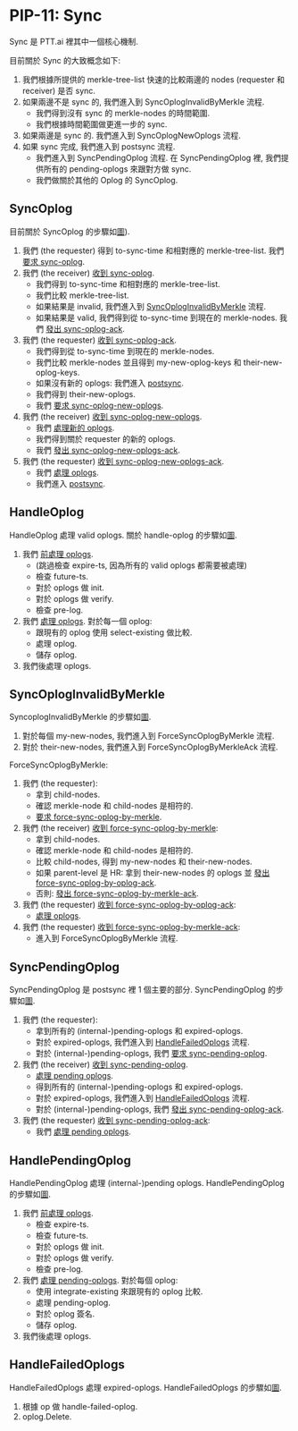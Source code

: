 PIP-11: Sync
==========

Sync 是 PTT.ai 裡其中一個核心機制.

目前關於 Sync 的大致概念如下:

1. 我們根據所提供的 merkle-tree-list 快速的比較兩邊的 nodes (requester 和 receiver) 是否 sync.
2. 如果兩邊不是 sync 的, 我們進入到 SyncOplogInvalidByMerkle 流程.
    * 我們得到沒有 sync 的 merkle-nodes 的時間範圍.
    * 我們根據時間範圍做更進一步的 sync.
3. 如果兩邊是 sync 的. 我們進入到 SyncOplogNewOplogs 流程.
4. 如果 sync 完成, 我們進入到 postsync 流程.
    * 我們進入到 SyncPendingOplog 流程. 在 SyncPendingOplog 裡, 我們提供所有的 pending-oplogs 來跟對方做 sync.
    * 我們做關於其他的 Oplog 的 SyncOplog.

SyncOplog
-----

目前關於 SyncOplog 的步驟如[圖](https://docs.google.com/presentation/d/1SZvkeTeP6TtfURnftQeLJcqX-9G6xtqrtkC_wht8Ol0/edit#slide=id.g4d82bf1034_0_1)).

1. 我們 (the requester) 得到 to-sync-time 和相對應的 merkle-tree-list. 我們 [要求 sync-oplog](https://github.com/ailabstw/go-pttai/blob/master/service/protocol_sync_oplog.go).
2. 我們 (the receiver) [收到 sync-oplog](https://github.com/ailabstw/go-pttai/blob/master/service/protocol_sync_oplog.go).
    * 我們得到 to-sync-time 和相對應的 merkle-tree-list.
    * 我們比較 merkle-tree-list.
    * 如果結果是 invalid, 我們進入到 [SyncOplogInvalidByMerkle](#SyncOplogInvalidByMerkle) 流程.
    * 如果結果是 valid, 我們得到從 to-sync-time 到現在的 merkle-nodes. 我們 [發出 sync-oplog-ack](https://github.com/ailabstw/go-pttai/blob/master/service/protocol_sync_oplog_ack.go).
3. 我們 (the requester) [收到 sync-oplog-ack](https://github.com/ailabstw/go-pttai/blob/master/service/protocol_sync_oplog_ack.go).
    * 我們得到從 to-sync-time 到現在的 merkle-nodes.
    * 我們比較 merkle-nodes 並且得到 my-new-oplog-keys 和 their-new-oplog-keys.
    * 如果沒有新的 oplogs: 我們進入 [postsync](#SyncPendingOplog).
    * 我們得到 their-new-oplogs.
    * 我們 [要求 sync-oplog-new-oplogs](https://github.com/ailabstw/go-pttai/blob/master/service/protocol_sync_oplog_new_oplogs.go).
4. 我們 (the receiver) [收到 sync-oplog-new-oplogs](https://github.com/ailabstw/go-pttai/blob/master/service/protocol_sync_oplog_new_oplogs.go).
    * 我們 [處理新的 oplogs](#HandleOplog).
    * 我們得到關於 requester 的新的 oplogs.
    * 我們 [發出 sync-oplog-new-oplogs-ack](https://github.com/ailabstw/go-pttai/blob/master/service/protocol_sync_oplog_new_oplogs_ack.go).
5. 我們 (the requester) [收到 sync-oplog-new-oplogs-ack](https://github.com/ailabstw/go-pttai/blob/master/service/protocol_sync_oplog_new_oplogs_ack.go).
    * 我們 [處理 oplogs](#HandleOplog).
    * 我們進入 [postsync](#SyncPendingOplog).

HandleOplog
-----

HandleOplog 處理 valid oplogs. 關於 handle-oplog 的步驟如[圖](https://docs.google.com/presentation/d/1SZvkeTeP6TtfURnftQeLJcqX-9G6xtqrtkC_wht8Ol0/edit#slide=id.g4be9e734c7_0_166).

1. 我們 [前處理 oplogs](https://github.com/ailabstw/go-pttai/blob/master/service/protocol_handle_oplogs.go).
    * (跳過檢查 expire-ts, 因為所有的 valid oplogs 都需要被處理)
    * 檢查 future-ts.
    * 對於 oplogs 做 init.
    * 對於 oplogs 做 verify.
    * 檢查 pre-log.
2. 我們 [處理 oplogs](https://github.com/ailabstw/go-pttai/blob/master/service/protocol_handle_oplogs.go). 對於每一個 oplog:
    * 跟現有的 oplog 使用 select-existing 做比較.
    * 處理 oplog.
    * 儲存 oplog.
3. 我們後處理 oplogs.

SyncOplogInvalidByMerkle
-----

SyncoplogInvalidByMerkle 的步驟如[圖](https://docs.google.com/presentation/d/1SZvkeTeP6TtfURnftQeLJcqX-9G6xtqrtkC_wht8Ol0/edit#slide=id.g54e5fb632a_0_1).

1. 對於每個 my-new-nodes, 我們進入到 ForceSyncOplogByMerkle 流程.
2. 對於 their-new-nodes, 我們進入到 ForceSyncOplogByMerkleAck 流程.

ForceSyncOplogByMerkle:

1. 我們 (the requester):
    * 拿到 child-nodes.
    * 確認 merkle-node 和 child-nodes 是相符的.
    * [要求 force-sync-oplog-by-merkle](https://github.com/ailabstw/go-pttai/blob/master/service/protocol_force_sync_oplog_by_merkle.go).
2. 我們 (the receiver) [收到 force-sync-oplog-by-merkle](https://github.com/ailabstw/go-pttai/blob/master/service/protocol_force_sync_oplog_by_merkle.go):
    * 拿到 child-nodes.
    * 確認 merkle-node 和 child-nodes 是相符的.
    * 比較 child-nodes, 得到 my-new-nodes 和 their-new-nodes.
    * 如果 parent-level 是 HR: 拿到 their-new-nodes 的 oplogs 並 [發出 force-sync-oplog-by-oplog-ack](https://github.com/ailabstw/go-pttai/blob/master/service/protocol_force_sync_oplog_by_oplog_ack.go).
    * 否則: [發出 force-sync-oplog-by-merkle-ack](https://github.com/ailabstw/go-pttai/blob/master/service/protocol_force_sync_oplog_by_merkle_ack.go).
3. 我們 (the requester) [收到 force-sync-oplog-by-oplog-ack](https://github.com/ailabstw/go-pttai/blob/master/service/protocol_force_sync_oplog_by_oplog_ack.go):
    * [處理 oplogs](#HandleOplog).
4. 我們 (the requester) [收到 force-sync-oplog-by-merkle-ack](https://github.com/ailabstw/go-pttai/blob/master/service/protocol_force_sync_oplog_by_oplog_ack.go):
    * 進入到 ForceSyncOplogByMerkle 流程.


SyncPendingOplog
-----

SyncPendingOplog 是 postsync 裡 1 個主要的部分. SyncPendingOplog 的步驟如[圖](https://docs.google.com/presentation/d/1SZvkeTeP6TtfURnftQeLJcqX-9G6xtqrtkC_wht8Ol0/edit#slide=id.g4be9e734c7_0_234).

1. 我們 (the requester):
    * 拿到所有的 (internal-)pending-oplogs 和 expired-oplogs.
    * 對於 expired-oplogs, 我們進入到 [HandleFailedOplogs](#HandleFailedOplogs) 流程.
    * 對於 (internal-)pending-oplogs, 我們 [要求 sync-pending-oplog](https://github.com/ailabstw/go-pttai/blob/master/service/protocol_sync_pending_oplog.go).
2. 我們 (the receiver) [收到 sync-pending-oplog](https://github.com/ailabstw/go-pttai/blob/master/service/protocol_sync_pending_oplog.go).
    * [處理 pending oplogs](#HandlePendingOplog).
    * 得到所有的 (internal-)pending-oplogs 和 expired-oplogs.
    * 對於 expired-oplogs, 我們進入到 [HandleFailedOplogs](#HandleFailedOplogs) 流程.
    * 對於 (internal-)pending-oplogs, 我們 [發出 sync-pending-oplog-ack](https://github.com/ailabstw/go-pttai/blob/master/service/protocol_sync_pending_oplog_ack.go).
3. 我們 (the requester) [收到 sync-pending-oplog-ack](https://github.com/ailabstw/go-pttai/blob/master/service/protocol_sync_pending_oplog_ack.go):
    * 我們 [處理 pending oplogs](#HandlePendingOplog).

HandlePendingOplog
-----

HandlePendingOplog 處理 (internal-)pending oplogs. HandlePendingOplog 的步驟如[圖](https://docs.google.com/presentation/d/1SZvkeTeP6TtfURnftQeLJcqX-9G6xtqrtkC_wht8Ol0/edit#slide=id.g4be9e734c7_0_200).

1. 我們 [前處理 oplogs](https://github.com/ailabstw/go-pttai/blob/master/service/protocol_handle_oplogs.go).
    * 檢查 expire-ts.
    * 檢查 future-ts.
    * 對於 oplogs 做 init.
    * 對於 oplogs 做 verify.
    * 檢查 pre-log.
2. 我們 [處理 pending-oplogs](https://github.com/ailabstw/go-pttai/blob/master/service/protocol_handle_oplogs.go). 對於每個 oplog:
    * 使用 integrate-existing 來跟現有的 oplog 比較.
    * 處理 pending-oplog.
    * 對於 oplog 簽名.
    * 儲存 oplog.
3. 我們後處理 oplogs.

HandleFailedOplogs
-----

HandleFailedOplogs 處理 expired-oplogs. HandleFailedOplogs 的步驟如[圖](https://docs.google.com/presentation/d/1SZvkeTeP6TtfURnftQeLJcqX-9G6xtqrtkC_wht8Ol0/edit#slide=id.g55bd2f9416_0_15).

1. 根據 op 做 handle-failed-oplog.
2. oplog.Delete.
